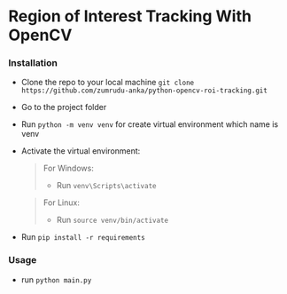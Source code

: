 # Region of Interest Tracking With OpenCV

### Installation

- Clone the repo to your local machine `git clone https://github.com/zumrudu-anka/python-opencv-roi-tracking.git`
- Go to the project folder
- Run `python -m venv venv` for create virtual environment which name is venv
- Activate the virtual environment:
  > For Windows:
  > - Run `venv\Scripts\activate`

  > For Linux:
  > - Run `source venv/bin/activate`
- Run `pip install -r requirements`

### Usage

- run `python main.py`